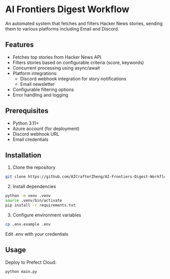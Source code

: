 # AI Frontiers Digest Workflow

An automated system that fetches and filters Hacker News stories, sending them to various platforms including Email and Discord.

## Features

- Fetches top stories from Hacker News API
- Filters stories based on configurable criteria (score, keywords)
- Concurrent processing using async/await
- Platform integrations:
  - Discord webhook integration for story notifications
  - Email newsletter
- Configurable filtering options
- Error handling and logging

## Prerequisites

- Python 3.11+
- Azure account (for deployment)
- Discord webhook URL
- Email credentials

## Installation

1. Clone the repository

```bash
git clone https://github.com/AICrafterZheng/AI-Frontiers-Digest-Workflow.git
```

2. Install dependencies

```bash
python -m venv .venv
source .venv/bin/activate
pip install -r requirements.txt
```

3. Configure environment variables

```bash
cp .env.example .env
```
Edit .env with your credentials

## Usage

Deploy to Prefect Cloud:

```bash
python main.py
```

